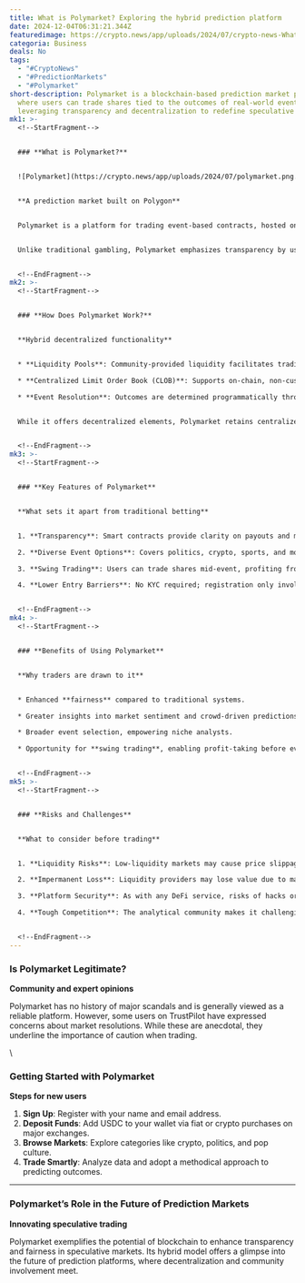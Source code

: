 ```yaml
---
title: What is Polymarket? Exploring the hybrid prediction platform
date: 2024-12-04T06:31:21.344Z
featuredimage: https://crypto.news/app/uploads/2024/07/crypto-news-What-is-Polymarket-option04-1380x820.webp
categoria: Business
deals: No
tags:
  - "#CryptoNews"
  - "#PredictionMarkets"
  - "#Polymarket"
short-description: Polymarket is a blockchain-based prediction market platform
  where users can trade shares tied to the outcomes of real-world events,
  leveraging transparency and decentralization to redefine speculative markets.
mk1: >-
  <!--StartFragment-->


  ### **What is Polymarket?**


  ![Polymarket](https://crypto.news/app/uploads/2024/07/polymarket.png.webp "Polymarket")


  **A prediction market built on Polygon**


  Polymarket is a platform for trading event-based contracts, hosted on the **Polygon blockchain** and using **USDC** for transactions. It allows users to speculate on various outcomes, including politics, crypto prices, sports, and global news events.


  Unlike traditional gambling, Polymarket emphasizes transparency by using **smart contracts** to automate payouts and manage trades.


  <!--EndFragment-->
mk2: >-
  <!--StartFragment-->


  ### **How Does Polymarket Work?**


  **Hybrid decentralized functionality**


  * **Liquidity Pools**: Community-provided liquidity facilitates trading, and share prices are determined by market sentiment.

  * **Centralized Limit Order Book (CLOB)**: Supports on-chain, non-custodial settlements with off-chain matchmaking for efficiency.

  * **Event Resolution**: Outcomes are determined programmatically through oracles and platform decisions.


  While it offers decentralized elements, Polymarket retains centralized control over disputes, market creation, and maintenance, categorizing it as a **hybrid-decentralized** platform.


  <!--EndFragment-->
mk3: >-
  <!--StartFragment-->


  ### **Key Features of Polymarket**


  **What sets it apart from traditional betting**


  1. **Transparency**: Smart contracts provide clarity on payouts and market mechanics, unlike traditional bookmakers.

  2. **Diverse Event Options**: Covers politics, crypto, sports, and more, catering to various interests and analytical expertise.

  3. **Swing Trading**: Users can trade shares mid-event, profiting from market sentiment shifts without awaiting resolution.

  4. **Lower Entry Barriers**: No KYC required; registration only involves a name and email address.


  <!--EndFragment-->
mk4: >-
  <!--StartFragment-->


  ### **Benefits of Using Polymarket**


  **Why traders are drawn to it**


  * Enhanced **fairness** compared to traditional systems.

  * Greater insights into market sentiment and crowd-driven predictions.

  * Broader event selection, empowering niche analysts.

  * Opportunity for **swing trading**, enabling profit-taking before event resolution.


  <!--EndFragment-->
mk5: >-
  <!--StartFragment-->


  ### **Risks and Challenges**


  **What to consider before trading**


  1. **Liquidity Risks**: Low-liquidity markets may cause price slippage, reducing profitability.

  2. **Impermanent Loss**: Liquidity providers may lose value due to market fluctuations.

  3. **Platform Security**: As with any DeFi service, risks of hacks or exploitation exist.

  4. **Tough Competition**: The analytical community makes it challenging for new traders to succeed without a robust strategy.


  <!--EndFragment-->
---
```

<!--StartFragment-->

### **Is Polymarket Legitimate?**

**Community and expert opinions**

Polymarket has no history of major scandals and is generally viewed as a reliable platform. However, some users on TrustPilot have expressed concerns about market resolutions. While these are anecdotal, they underline the importance of caution when trading.

<!--EndFragment-->\
<!--StartFragment-->

### **Getting Started with Polymarket**

**Steps for new users**

1. **Sign Up**: Register with your name and email address.
2. **Deposit Funds**: Add USDC to your wallet via fiat or crypto purchases on major exchanges.
3. **Browse Markets**: Explore categories like crypto, politics, and pop culture.
4. **Trade Smartly**: Analyze data and adopt a methodical approach to predicting outcomes.

- - -

### **Polymarket’s Role in the Future of Prediction Markets**

**Innovating speculative trading**

Polymarket exemplifies the potential of blockchain to enhance transparency and fairness in speculative markets. Its hybrid model offers a glimpse into the future of prediction platforms, where decentralization and community involvement meet.

<!--EndFragment-->